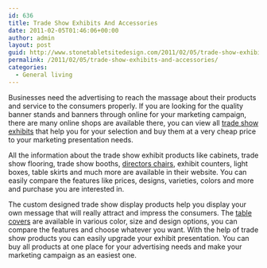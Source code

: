 ```yaml
---
id: 636
title: Trade Show Exhibits And Accessories
date: 2011-02-05T01:46:06+00:00
author: admin
layout: post
guid: http://www.stonetabletsitedesign.com/2011/02/05/trade-show-exhibits-and-accessories/
permalink: /2011/02/05/trade-show-exhibits-and-accessories/
categories:
  - General living
---
```

Businesses need the advertising to reach the massage about their products and service to the consumers properly. If you are looking for the quality banner stands and banners through online for your marketing campaign, there are many online shops are available there, you can view all [trade show exhibits](http://www.camelbackdisplays.com/) that help you for your selection and buy them at a very cheap price to your marketing presentation needs.

All the information about the trade show exhibit products like cabinets, trade show flooring, trade show booths, [directors chairs](http://www.camelbackdisplays.com/directors-chairs.htm), exhibit counters, light boxes, table skirts and much more are available in their website. You can easily compare the features like prices, designs, varieties, colors and more and purchase you are interested in. 

The custom designed trade show display products help you display your own message that will really attract and impress the consumers. The [table covers](http://www.camelbackdisplays.com/Table-Covers.htm) are available in various color, size and design options, you can compare the features and choose whatever you want. With the help of trade show products you can easily upgrade your exhibit presentation. You can buy all products at one place for your advertising needs and make your marketing campaign as an easiest one.